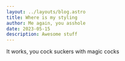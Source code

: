 ```yaml
---
layout: ../layouts/blog.astro
title: Where is my styling
author: Me again, you asshole
date: 2023-05-15
description: Awesome stuff
---
```

It works, you cock suckers with magic cocks
